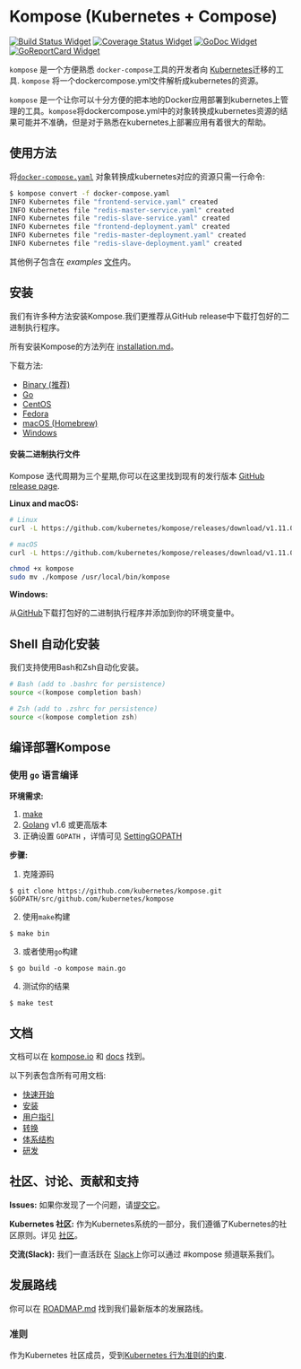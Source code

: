 # Kompose (Kubernetes + Compose)

[![Build Status Widget]][Build Status] [![Coverage Status Widget]][Coverage Status] [![GoDoc Widget]][GoDoc]  [![GoReportCard Widget]][GoReportCardResult]

`kompose` 是一个方便熟悉 `docker-compose`工具的开发者向 [Kubernetes](http://kubernetes.io)迁移的工具. `kompose` 将一个dockercompose.yml文件解析成kubernetes的资源。

`kompose` 是一个让你可以十分方便的把本地的Docker应用部署到kubernetes上管理的工具。`kompose`将dockercompose.yml中的对象转换成kubernetes资源的结果可能并不准确，但是对于熟悉在kubernetes上部署应用有着很大的帮助。

## 使用方法

将[`docker-compose.yaml`](https://raw.githubusercontent.com/kubernetes/kompose/master/examples/docker-compose.yaml) 对象转换成kubernetes对应的资源只需一行命令:

```sh
$ kompose convert -f docker-compose.yaml
INFO Kubernetes file "frontend-service.yaml" created         
INFO Kubernetes file "redis-master-service.yaml" created     
INFO Kubernetes file "redis-slave-service.yaml" created      
INFO Kubernetes file "frontend-deployment.yaml" created      
INFO Kubernetes file "redis-master-deployment.yaml" created  
INFO Kubernetes file "redis-slave-deployment.yaml" created 
```

其他例子包含在 _examples_ [文件](https://github.com/kubernetes/kompose/tree/master/examples)内。

## 安装

我们有许多种方法安装Kompose.我们更推荐从GitHub release中下载打包好的二进制执行程序。

所有安装Kompose的方法列在 [installation.md](https://github.com/kubernetes/kompose/blob/master/docs/installation.md)。

下载方法:
  - [Binary (推荐)](https://github.com/kubernetes/kompose/blob/master/docs/installation.md#github-release)
  - [Go](https://github.com/kubernetes/kompose/blob/master/docs/installation.md#go)
  - [CentOS](https://github.com/kubernetes/kompose/blob/master/docs/installation.md#centos)
  - [Fedora](https://github.com/kubernetes/kompose/blob/master/docs/installation.md#fedora)
  - [macOS (Homebrew)](https://github.com/kubernetes/kompose/blob/master/docs/installation.md#macos)
  - [Windows](https://github.com/kubernetes/kompose/blob/master/docs/installation.md#windows)

#### 安装二进制执行文件

Kompose 迭代周期为三个星期,你可以在这里找到现有的发行版本 [GitHub release page](https://github.com/kubernetes/kompose/releases).

__Linux and macOS:__

```sh
# Linux
curl -L https://github.com/kubernetes/kompose/releases/download/v1.11.0/kompose-linux-amd64 -o kompose

# macOS
curl -L https://github.com/kubernetes/kompose/releases/download/v1.11.0/kompose-darwin-amd64 -o kompose

chmod +x kompose
sudo mv ./kompose /usr/local/bin/kompose
```

__Windows:__

从[GitHub](https://github.com/kubernetes/kompose/releases/download/v1.11.0/kompose-windows-amd64.exe)下载打包好的二进制执行程序并添加到你的环境变量中。

## Shell 自动化安装

我们支持使用Bash和Zsh自动化安装。

```sh
# Bash (add to .bashrc for persistence)
source <(kompose completion bash)

# Zsh (add to .zshrc for persistence)
source <(kompose completion zsh)
```

## 编译部署Kompose

### 使用 `go` 语言编译
__环境需求:__
1. [make](https://www.gnu.org/software/make/)
2. [Golang](https://golang.org/) v1.6 或更高版本
3. 正确设置 `GOPATH` ，详情可见 [SettingGOPATH](https://github.com/golang/go/wiki/SettingGOPATH) 

__步骤:__
1. 克隆源码
```console
$ git clone https://github.com/kubernetes/kompose.git $GOPATH/src/github.com/kubernetes/kompose
```
2. 使用`make`构建
```console
$ make bin
```
3. 或者使用`go`构建
```console
$ go build -o kompose main.go
```
4. 测试你的结果
```console
$ make test
```

## 文档

文档可以在 [kompose.io](http://kompose.io) 和 [docs](https://github.com/kubernetes/kompose/tree/master/docs) 找到。

以下列表包含所有可用文档:

- [快速开始](https://github.com/kubernetes/kompose/blob/master/docs/getting-started.md)
- [安装](https://github.com/kubernetes/kompose/blob/master/docs/installation.md)
- [用户指引](https://github.com/kubernetes/kompose/blob/master/docs/user-guide.md)
- [转换](https://github.com/kubernetes/kompose/blob/master/docs/conversion.md)
- [体系结构](https://github.com/kubernetes/kompose/blob/master/docs/architecture.md)
- [研发](https://github.com/kubernetes/kompose/blob/master/docs/development.md)

## 社区、讨论、贡献和支持

__Issues:__ 如果你发现了一个问题，请[提交它](https://github.com/kubernetes/kompose/issues)。

__Kubernetes 社区:__ 作为Kubernetes系统的一部分，我们遵循了Kubernetes的社区原则。详见 [社区](http://kubernetes.io/community/)。

__交流(Slack):__ 我们一直活跃在 [Slack](http://slack.kubernetes.io#kompose)上你可以通过 #kompose 频道联系我们。

## 发展路线

你可以在 [ROADMAP.md](https://github.com/kubernetes/kompose/blob/master/ROADMAP.md) 找到我们最新版本的发展路线。

### 准则

作为Kubernetes 社区成员，受到[Kubernetes 行为准则的约束](https://github.com/kubernetes/kompose/blob/master/code-of-conduct.md).

[Build Status]: https://travis-ci.org/kubernetes/kompose
[Build Status Widget]: https://travis-ci.org/kubernetes/kompose.svg?branch=master
[GoDoc]: https://godoc.org/github.com/kubernetes/kompose
[GoDoc Widget]: https://godoc.org/github.com/kubernetes/kompose?status.svg
[Coverage Status Widget]: https://coveralls.io/repos/github/kubernetes/kompose/badge.svg?branch=master
[Coverage Status]: https://coveralls.io/github/kubernetes/kompose?branch=master
[GoReportCard Widget]: https://goreportcard.com/badge/github.com/kubernetes/kompose
[GoReportCardResult]: https://goreportcard.com/report/github.com/kubernetes/kompose
